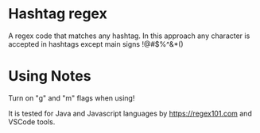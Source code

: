 # Hashtag regex
A regex code that matches any hashtag. In this approach any character is accepted in hashtags except main signs !@#$%^&amp;*()
##

# Using Notes
Turn on "g" and "m" flags when using!

It is tested for Java and Javascript languages by https://regex101.com and VSCode tools.
